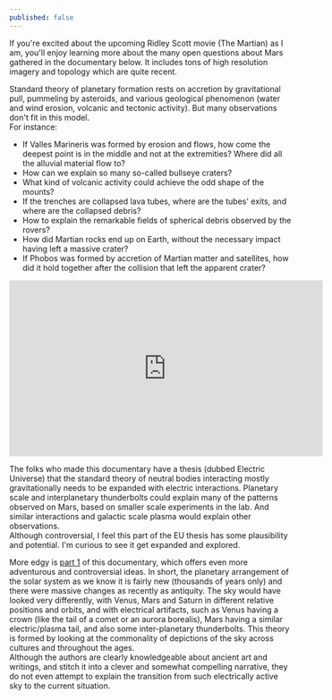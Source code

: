 ```yaml
---
published: false
---
```


If you're excited about the upcoming Ridley Scott movie (The Martian) as I am, you'll enjoy learning more about the many open questions about Mars gathered in the documentary below. It includes tons of high resolution imagery and topology which are quite recent.

Standard theory of planetary formation rests on accretion by gravitational pull, pummeling by asteroids, and various geological phenomenon (water and wind erosion, volcanic and tectonic activity). But many observations don't fit in this model.  
For instance: 

* If Valles Marineris was formed by erosion and flows, how come the deepest point is in the middle and not at the extremities? Where did all the alluvial material flow to? 
* How can we explain so many so-called bullseye craters?
* What kind of volcanic activity could achieve the odd shape of the mounts?
* If the trenches are collapsed lava tubes, where are the tubes' exits, and where are the collapsed debris?
* How to explain the remarkable fields of spherical debris observed by the rovers?
* How did Martian rocks end up on Earth, without the necessary impact having left a massive crater?
* If Phobos was formed by accretion of Martian matter and satellites, how did it hold together after the collision that left the apparent crater?

<iframe width="560" height="315" src="https://www.youtube.com/embed/tRV1e5_tB6Y" frameborder="0" allowfullscreen></iframe>

The folks who made this documentary have a thesis (dubbed Electric Universe) that the standard theory of neutral bodies interacting mostly gravitationally needs to be expanded with electric interactions. Planetary scale and interplanetary thunderbolts could explain many of the patterns observed on Mars, based on smaller scale experiments in the lab. And similar interactions and galactic scale plasma would explain other observations.   
Although controversial, I feel this part of the EU thesis has some plausibility and potential. I'm curious to see it get expanded and explored.  

More edgy is [part 1](https://www.youtube.com/watch?v=t7EAlTcZFwY) of this documentary, which offers even more adventurous and controversial ideas. In short, the planetary arrangement of the solar system as we know it is fairly new (thousands of years only) and there were massive changes as recently as antiquity. The sky would have looked very differently, with Venus, Mars and Saturn in different relative positions and orbits, and with electrical artifacts, such as Venus having a crown (like the tail of a comet or an aurora borealis), Mars having a similar electric/plasma tail, and also some inter-planetary thunderbolts. This theory is formed by looking at the commonality of depictions of the sky across cultures and throughout the ages.  
Although the authors are clearly knowledgeable about ancient art and writings, and stitch it into a clever and somewhat compelling narrative, they do not even attempt to explain the transition from such electrically active sky to the current situation.

